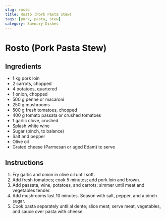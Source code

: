```yaml
---
slug: rosto
title: Rosto (Pork Pasta Stew)
tags: [pork, pasta, stew]
category: Savoury Dishes
---
```


# Rosto (Pork Pasta Stew)

## Ingredients

- 1 kg pork loin
- 2 carrots, chopped
- 4 potatoes, quartered
- 1 onion, chopped
- 500 g penne or macaroni
- 250 g mushrooms
- 500 g fresh tomatoes, chopped
- 400 g tomato passata or crushed tomatoes
- 1 garlic clove, crushed
- Splash white wine
- Sugar (pinch, to balance)
- Salt and pepper
- Olive oil
- Grated cheese (Parmesan or aged Edam) to serve

## Instructions

1. Fry garlic and onion in olive oil until soft.
2. Add fresh tomatoes; cook 5 minutes; add pork loin and brown.
3. Add passata, wine, potatoes, and carrots; simmer until meat and vegetables tender.
4. Add mushrooms last 10 minutes. Season with salt, pepper, and a pinch sugar.
5. Cook pasta separately until al dente; slice meat; serve meat, vegetables, and sauce over pasta with cheese.

